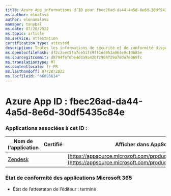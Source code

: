 ```yaml
---
title: Azure App informations d’ID pour fbec26ad-da44-4a5d-8e6d-30df5435c84e
ms.author: elmalova
author: elenamalova
manager: tonybal
ms.date: 07/20/2022
ms.topic: article
ms.service: attestation
certification_type: attested
description: Toutes les informations de sécurité et de conformité disponibles pour fbec26ad-da44-4a5d-8e6d-30df5435c84e.
ms.openlocfilehash: df2c2aec5fa7ce51fc9ff1ed953a064e0c10b85e
ms.sourcegitcommit: d8794fef6be4d3a9a42bf2904f29a70de76069fc
ms.translationtype: MT
ms.contentlocale: fr-FR
ms.lasthandoff: 07/20/2022
ms.locfileid: "66895614"
---
```

# <a name="azure-app-id-fbec26ad-da44-4a5d-8e6d-30df5435c84e"></a>Azure App ID : fbec26ad-da44-4a5d-8e6d-30df5435c84e


### <a name="apps-associated-with-this-id"></a>Applications associées à cet ID :
| **Nom de l'application** | **Certifié** | **Afficher dans AppSource** |
|--------------|---------------|-----------------------|
| [Zendesk](../forward/WA200003782.md) |  | [https://appsource.microsoft.com/product/office/WA200003782](https://appsource.microsoft.com/product/office/WA200003782) |

### <a name="microsoft-365-app-compliance-status"></a>État de conformité des applications Microsoft 365
- État de l’attestaton de l’éditeur : terminé
